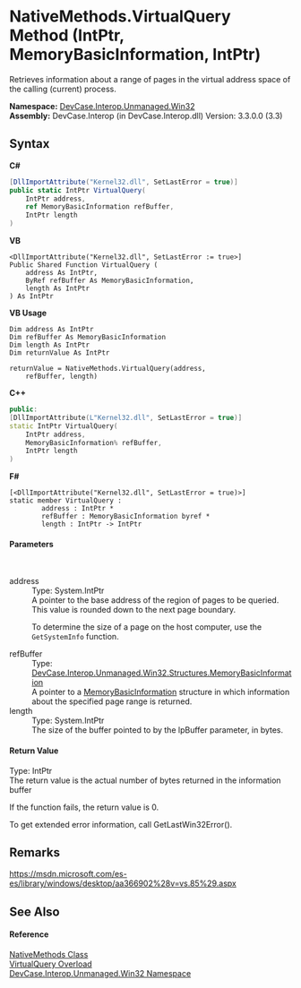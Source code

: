 # NativeMethods.VirtualQuery Method (IntPtr, MemoryBasicInformation, IntPtr)
 

Retrieves information about a range of pages in the virtual address space of the calling (current) process.

**Namespace:**&nbsp;<a href="N_DevCase_Interop_Unmanaged_Win32">DevCase.Interop.Unmanaged.Win32</a><br />**Assembly:**&nbsp;DevCase.Interop (in DevCase.Interop.dll) Version: 3.3.0.0 (3.3)

## Syntax

**C#**<br />
``` C#
[DllImportAttribute("Kernel32.dll", SetLastError = true)]
public static IntPtr VirtualQuery(
	IntPtr address,
	ref MemoryBasicInformation refBuffer,
	IntPtr length
)
```

**VB**<br />
``` VB
<DllImportAttribute("Kernel32.dll", SetLastError := true>]
Public Shared Function VirtualQuery ( 
	address As IntPtr,
	ByRef refBuffer As MemoryBasicInformation,
	length As IntPtr
) As IntPtr
```

**VB Usage**<br />
``` VB Usage
Dim address As IntPtr
Dim refBuffer As MemoryBasicInformation
Dim length As IntPtr
Dim returnValue As IntPtr

returnValue = NativeMethods.VirtualQuery(address, 
	refBuffer, length)
```

**C++**<br />
``` C++
public:
[DllImportAttribute(L"Kernel32.dll", SetLastError = true)]
static IntPtr VirtualQuery(
	IntPtr address, 
	MemoryBasicInformation% refBuffer, 
	IntPtr length
)
```

**F#**<br />
``` F#
[<DllImportAttribute("Kernel32.dll", SetLastError = true)>]
static member VirtualQuery : 
        address : IntPtr * 
        refBuffer : MemoryBasicInformation byref * 
        length : IntPtr -> IntPtr 

```


#### Parameters
&nbsp;<dl><dt>address</dt><dd>Type: System.IntPtr<br />A pointer to the base address of the region of pages to be queried. This value is rounded down to the next page boundary. 

 To determine the size of a page on the host computer, use the `GetSystemInfo` function.</dd><dt>refBuffer</dt><dd>Type: <a href="T_DevCase_Interop_Unmanaged_Win32_Structures_MemoryBasicInformation">DevCase.Interop.Unmanaged.Win32.Structures.MemoryBasicInformation</a><br />A pointer to a <a href="T_DevCase_Interop_Unmanaged_Win32_Structures_MemoryBasicInformation">MemoryBasicInformation</a> structure in which information about the specified page range is returned.</dd><dt>length</dt><dd>Type: System.IntPtr<br />The size of the buffer pointed to by the lpBuffer parameter, in bytes.</dd></dl>

#### Return Value
Type: IntPtr<br />The return value is the actual number of bytes returned in the information buffer 

 If the function fails, the return value is 0. 

 To get extended error information, call GetLastWin32Error().

## Remarks
<a href="https://msdn.microsoft.com/es-es/library/windows/desktop/aa366902%28v=vs.85%29.aspx" target="_blank">https://msdn.microsoft.com/es-es/library/windows/desktop/aa366902%28v=vs.85%29.aspx</a>

## See Also


#### Reference
<a href="T_DevCase_Interop_Unmanaged_Win32_NativeMethods">NativeMethods Class</a><br /><a href="Overload_DevCase_Interop_Unmanaged_Win32_NativeMethods_VirtualQuery">VirtualQuery Overload</a><br /><a href="N_DevCase_Interop_Unmanaged_Win32">DevCase.Interop.Unmanaged.Win32 Namespace</a><br />